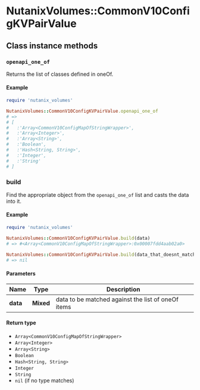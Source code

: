 # NutanixVolumes::CommonV10ConfigKVPairValue

## Class instance methods

### `openapi_one_of`

Returns the list of classes defined in oneOf.

#### Example

```ruby
require 'nutanix_volumes'

NutanixVolumes::CommonV10ConfigKVPairValue.openapi_one_of
# =>
# [
#   :'Array<CommonV10ConfigMapOfStringWrapper>',
#   :'Array<Integer>',
#   :'Array<String>',
#   :'Boolean',
#   :'Hash<String, String>',
#   :'Integer',
#   :'String'
# ]
```

### build

Find the appropriate object from the `openapi_one_of` list and casts the data into it.

#### Example

```ruby
require 'nutanix_volumes'

NutanixVolumes::CommonV10ConfigKVPairValue.build(data)
# => #<Array<CommonV10ConfigMapOfStringWrapper>:0x00007fdd4aab02a0>

NutanixVolumes::CommonV10ConfigKVPairValue.build(data_that_doesnt_match)
# => nil
```

#### Parameters

| Name | Type | Description |
| ---- | ---- | ----------- |
| **data** | **Mixed** | data to be matched against the list of oneOf items |

#### Return type

- `Array<CommonV10ConfigMapOfStringWrapper>`
- `Array<Integer>`
- `Array<String>`
- `Boolean`
- `Hash<String, String>`
- `Integer`
- `String`
- `nil` (if no type matches)

